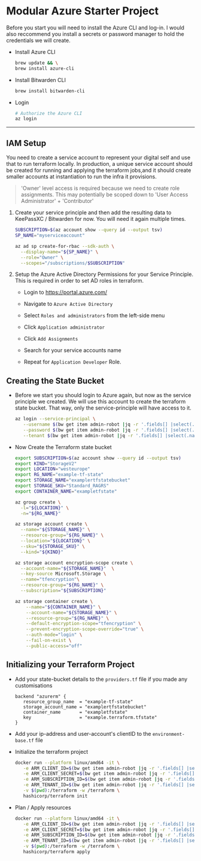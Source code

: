 # Modular Azure Starter Project

Before you start you will need to install the Azure CLI and log-in. I would also reccommend you install a secrets or password manager to hold the credentials we will create.

- Install Azure CLI

   ```bash
   brew update && \
   brew install azure-cli
   ```

- Install Bitwarden CLI

   ```bash
   brew install bitwarden-cli
   ```

- Login

   ```bash
   # Authorize the Azure CLI
   az login
   ```

___

## IAM Setup

You need to create a service account to represent your digital self and use that to run terraform locally. In production, a unique service account should be created for running and applying the terraform jobs,and it should create smaller accounts at instantiation to run the infra it provisions. 

> 'Owner' level access is required because we need to create role assignments. This may potentially be scoped down to 'User Access Administrator' + 'Contributor'

1. Create your service principle and then add the resulting data to KeePassXC / Bitwarden for now. You will need it again multiple times.

    ```bash
    SUBSCRIPTION=$(az account show --query id --output tsv)
    SP_NAME="myserviceaccount"

    az ad sp create-for-rbac --sdk-auth \
      --display-name="${SP_NAME}" \
      --role="Owner" \
      --scopes="/subscriptions/$SUBSCRIPTION"
    ```

2. Setup the Azure Active Directory Permissions for your Service Principle. This is required in order to set AD roles in terraform.

   - Login to https://portal.azure.com/
  
   -  Navigate to `Azure Active Directory`
  
   - Select `Roles and administrators` from the left-side menu
  
   - Click `Application administrator`
  
   - Click `Add Assignments`
  
   - Search for your service accounts name
  
   - Repeat for `Application Developer` Role.
   

## Creating the State Bucket

- Before we start you should login to Azure again, but now as the service principle we created. We will use this account to create the terraform state bucket. That way, only the service-principle will have access to it.

   ```bash
   az login --service-principal \
      --username $(bw get item admin-robot |jq -r '.fields[] |select(.name=="clientId") |.value') \
      --password $(bw get item admin-robot |jq -r '.fields[] |select(.name=="clientSecret") |.value') \
      --tenant $(bw get item admin-robot |jq -r '.fields[] |select(.name=="tenantId") |.value')
   ```

- Now Create the Terraform state bucket

    ```bash
    export SUBSCRIPTION=$(az account show --query id --output tsv)    
    export KIND="StorageV2"
    export LOCATION="westeurope"
    export RG_NAME="example-tf-state"
    export STORAGE_NAME="examplertfstatebucket"
    export STORAGE_SKU="Standard_RAGRS"
    export CONTAINER_NAME="exampletfstate"

    az group create \
      -l="${LOCATION}" \
      -n="${RG_NAME}"

    az storage account create \
      --name="${STORAGE_NAME}" \
      --resource-group="${RG_NAME}" \
      --location="${LOCATION}" \
      --sku="${STORAGE_SKU}" \
      --kind="${KIND}"

    az storage account encryption-scope create \
      --account-name="${STORAGE_NAME}"  \
      --key-source Microsoft.Storage \
      --name="tfencryption"\
      --resource-group="${RG_NAME}" \
      --subscription="${SUBSCRIPTION}"

    az storage container create \
        --name="${CONTAINER_NAME}" \
        --account-name="${STORAGE_NAME}" \
        --resource-group="${RG_NAME}" \
        --default-encryption-scope="tfencryption" \
        --prevent-encryption-scope-override="true" \
        --auth-mode="login" \
        --fail-on-exist \
        --public-access="off"
    ```
    
## Initializing your Terraform Project

- Add your state-bucket details to the `providers.tf` file if you made any customisations

   ```hcl
   backend "azurerm" {
      resource_group_name  = "example-tf-state"
      storage_account_name = "examplertfstatebucket"
      container_name       = "exampletfstate"
      key                  = "example.terraform.tfstate"
   }
   ```

- Add your ip-address and user-account's clientID to the `environment-base.tf` file


- Initialize the terraform project

   ```bash
   docker run --platform linux/amd64 -it \
      -e ARM_CLIENT_ID=$(bw get item admin-robot |jq -r '.fields[] |select(.name=="clientId") |.value') \
      -e ARM_CLIENT_SECRET=$(bw get item admin-robot |jq -r '.fields[] |select(.name=="clientSecret") |.value') \
      -e ARM_SUBSCRIPTION_ID=$(bw get item admin-robot |jq -r '.fields[] |select(.name=="subscriptionId") |.value') \
      -e ARM_TENANT_ID=$(bw get item admin-robot |jq -r '.fields[] |select(.name=="tenantId") |.value') \
      -v $(pwd):/terraform -w /terraform \
      hashicorp/terraform init
   ```

- Plan / Apply resources

   ```bash
   docker run --platform linux/amd64 -it \
      -e ARM_CLIENT_ID=$(bw get item admin-robot |jq -r '.fields[] |select(.name=="clientId") |.value') \
      -e ARM_CLIENT_SECRET=$(bw get item admin-robot |jq -r '.fields[] |select(.name=="clientSecret") |.value') \
      -e ARM_SUBSCRIPTION_ID=$(bw get item admin-robot |jq -r '.fields[] |select(.name=="subscriptionId") |.value') \
      -e ARM_TENANT_ID=$(bw get item admin-robot |jq -r '.fields[] |select(.name=="tenantId") |.value') \
      -v $(pwd):/terraform -w /terraform \
      hashicorp/terraform apply
   ```

